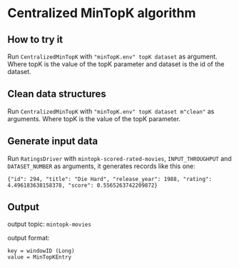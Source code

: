 # Centralized MinTopK algorithm
## How to try it

Run `CentralizedMinTopK` with `"minTopK.env" topK dataset` as argument.
Where topK is the value of the topK parameter and dataset is the id of the dataset.

## Clean data structures

Run `CentralizedMinTopK` with `"minTopK.env" topK dataset m"clean"` as arguments.
Where topK is the value of the topK parameter.

## Generate input data

Run `RatingsDriver` with `mintopk-scored-rated-movies`, `INPUT_THROUGHPUT` and `DATASET_NUMBER` as arguments, it generates records like  this one:
```
{"id": 294, "title": "Die Hard", "release_year": 1988, "rating": 4.496183638158378, "score": 0.5565263742209872}
```

## Output
 
output topic: `mintopk-movies`

output format: 
```
key = windowID (Long)
value = MinTopKEntry
```
